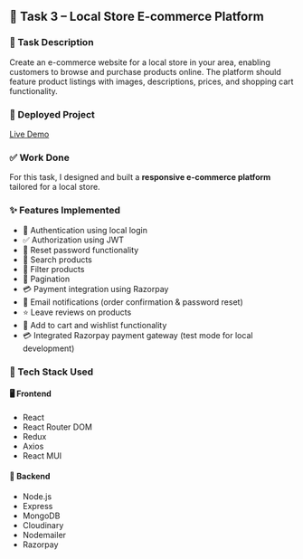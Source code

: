 ## 🛒 Task 3 – Local Store E-commerce Platform

### 📌 Task Description
Create an e-commerce website for a local store in your area, enabling customers to browse and purchase products online. The platform should feature product listings with images, descriptions, prices, and shopping cart functionality.

### 🚀 Deployed Project
<!-- Replace the link below with your actual deployed project link -->
[Live Demo](https://ecommerce-3nok.onrender.com)

### ✅ Work Done
For this task, I designed and built a **responsive e-commerce platform** tailored for a local store.

### ✨ Features Implemented
- 🔐 Authentication using local login  
- ✅ Authorization using JWT  
- 🔁 Reset password functionality  
- 🔎 Search products  
- 🎯 Filter products  
- 📄 Pagination  
- 💳 Payment integration using Razorpay  
- 📧 Email notifications (order confirmation & password reset)  
- ⭐ Leave reviews on products  
- 🛒 Add to cart and wishlist functionality
- 💳 Integrated Razorpay payment gateway (test mode for local development)

### 🧰 Tech Stack Used

#### 🖥️ Frontend
- React  
- React Router DOM  
- Redux  
- Axios  
- React MUI  

#### 🔧 Backend
- Node.js  
- Express  
- MongoDB  
- Cloudinary  
- Nodemailer  
- Razorpay
